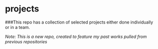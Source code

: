 # projects
###This repo has a collection of selected projects either done individually or in a team.

*Note: This is a new repo, created to feature my past works pulled from previous repositories*
